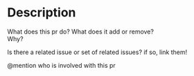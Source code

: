 # Description
What does this pr do? What does it add or remove?  
Why?

Is there a related issue or set of related issues? if so, link them!

@mention who is involved with this pr
